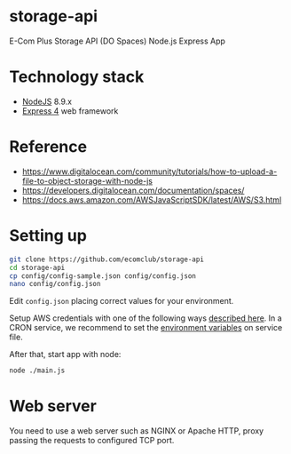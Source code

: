 # storage-api
E-Com Plus Storage API (DO Spaces) Node.js Express App

# Technology stack
+ [NodeJS](https://nodejs.org/en/) 8.9.x
+ [Express 4](http://expressjs.com/) web framework

# Reference
+ https://www.digitalocean.com/community/tutorials/how-to-upload-a-file-to-object-storage-with-node-js
+ https://developers.digitalocean.com/documentation/spaces/
+ https://docs.aws.amazon.com/AWSJavaScriptSDK/latest/AWS/S3.html

# Setting up
```bash
git clone https://github.com/ecomclub/storage-api
cd storage-api
cp config/config-sample.json config/config.json
nano config/config.json
```

Edit `config.json` placing correct values for your environment.

Setup AWS credentials with one of the following ways
[described here](https://docs.aws.amazon.com/sdk-for-javascript/v2/developer-guide/setting-credentials-node.html).
In a CRON service, we recommend to set the
[environment variables](https://docs.aws.amazon.com/sdk-for-javascript/v2/developer-guide/loading-node-credentials-environment.html)
on service file.

After that, start app with node:

```bash
node ./main.js
```

# Web server
You need to use a web server such as NGINX or Apache HTTP,
proxy passing the requests to configured TCP port.
